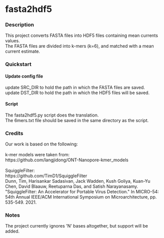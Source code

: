 # fasta2hdf5

### Description
<p>
This project converts FASTA files into HDF5 files containing mean currents values.<br>
The FASTA files are divided into k-mers (k=6), and matched with a mean current estimate.
</p>

### Quickstart

#### Update config file
<p>
update SRC_DIR to hold the path in which the FASTA files are saved.<br>
update DST_DIR to hold the path in which the HDF5 files will be saved.<br>
</p>

#### Script
<p>
The fasta2hdf5.py script does the translation.<br>
The 6mers.txt file should be saved in the same directory as the script.
</p>

### Credits
<p>
Our work is based on the following:<br>
<br>
k-mer models were taken from: <br>
https://github.com/langjidong/ONT-Nanopore-kmer_models
<br>
<br>
SquiggleFilter:<br>
https://github.com/TimD1/SquiggleFilter<br>
Dunn, Tim, Harisankar Sadasivan, Jack Wadden, Kush Goliya, Kuan-Yu Chen, David Blaauw, Reetuparna Das, and Satish Narayanasamy. "SquiggleFilter: An Accelerator for Portable Virus Detection." In MICRO-54: 54th Annual IEEE/ACM International Symposium on Microarchitecture, pp. 535-549. 2021.
<br>
</p>


### Notes
<p>
The project currently ignores 'N' bases altogether, but support will be added.
</p>

